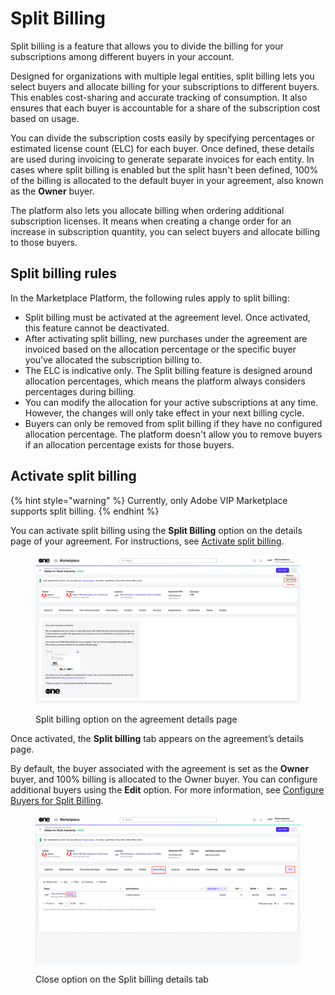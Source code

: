 # Split Billing

Split billing is a feature that allows you to divide the billing for your subscriptions among different buyers in your account.&#x20;

Designed for organizations with multiple legal entities, split billing lets you select buyers and allocate billing for your subscriptions to different buyers. This enables cost-sharing and accurate tracking of consumption. It also ensures that each buyer is accountable for a share of the subscription cost based on usage.

You can divide the subscription costs easily by specifying percentages or estimated license count (ELC) for each buyer. Once defined, these details are used during invoicing to generate separate invoices for each entity. In cases where split billing is enabled but the split hasn't been defined, 100% of the billing is allocated to the default buyer in your agreement, also known as the **Owner** buyer.&#x20;

The platform also lets you allocate billing when ordering additional subscription licenses. It means when creating a change order for an increase in subscription quantity, you can select buyers and allocate billing to those buyers.&#x20;

## Split billing rules

In the Marketplace Platform, the following rules apply to split billing:

* Split billing must be activated at the agreement level. Once activated, this feature cannot be deactivated.
* After activating split billing, new purchases under the agreement are invoiced based on the allocation percentage or the specific buyer you've allocated the subscription billing to.
* The ELC is indicative only. The Split billing feature is designed around allocation percentages, which means the platform always considers percentages during billing.&#x20;
* You can modify the allocation for your active subscriptions at any time. However, the changes will only take effect in your next billing cycle.
* Buyers can only be removed from split billing if they have no configured allocation percentage. The platform doesn't allow you to remove buyers if an allocation percentage exists for those buyers.

## Activate split billing

{% hint style="warning" %}
Currently, only Adobe VIP Marketplace supports split billing.&#x20;
{% endhint %}

You can activate split billing using the **Split Billing** option on the details page of your agreement. For instructions, see [Activate split billing](../../../../marketplace-platform/getting-started/marketplace-for-clients/how-to-split-billing-across-buyers.md#id-1.-activate-split-billing).

<div data-with-frame="true"><figure><img src="../../../../.gitbook/assets/activate_split_billing.png" alt=""><figcaption><p>Split billing option on the agreement details page</p></figcaption></figure></div>

Once activated, the **Split billing** tab appears on the agreement’s details page.&#x20;

By default, the buyer associated with the agreement is set as the **Owner** buyer, and 100% billing is allocated to the Owner buyer. You can configure additional buyers using the **Edit** option. For more information, see [Configure Buyers for Split Billing](configure-buyers-for-split-billing.md).

<div data-with-frame="true"><figure><img src="../../../../.gitbook/assets/split billing tab.png" alt=""><figcaption><p>Close option on the Split billing details tab</p></figcaption></figure></div>
